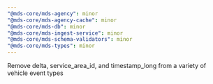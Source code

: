 ```yaml
---
"@mds-core/mds-agency": minor
"@mds-core/mds-agency-cache": minor
"@mds-core/mds-db": minor
"@mds-core/mds-ingest-service": minor
"@mds-core/mds-schema-validators": minor
"@mds-core/mds-types": minor
---
```


Remove delta, service_area_id, and timestamp_long from a variety of vehicle event types
